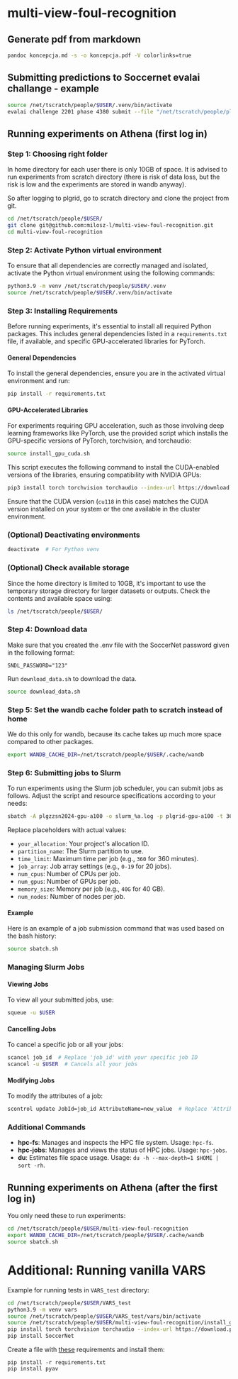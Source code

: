 # multi-view-foul-recognition

## Generate pdf from markdown
```bash
pandoc koncepcja.md -s -o koncepcja.pdf -V colorlinks=true
```

## Submitting predictions to Soccernet evalai challange - example
```bash
source /net/tscratch/people/$USER/.venv/bin/activate
evalai challenge 2201 phase 4380 submit --file "/net/tscratch/people/plgmiloszl/outputs/predicitions_test_2024-05-19 18:51:29.542772.json"  --large --public
```

## Running experiments on Athena (first log in)

### Step 1: Choosing right folder
In home directory for each user there is only 10GB of space. It is advised to run experiments from scratch directory (there is risk of data loss, but the risk is low and the experiments are stored in wandb anyway).

So after logging to plgrid, go to scratch directory and clone the project from git.
```bash
cd /net/tscratch/people/$USER/
git clone git@github.com:milosz-l/multi-view-foul-recognition.git
cd multi-view-foul-recognition
```


### Step 2: Activate Python virtual environment
To ensure that all dependencies are correctly managed and isolated, activate the Python virtual environment using the following commands:
```bash
python3.9 -m venv /net/tscratch/people/$USER/.venv
source /net/tscratch/people/$USER/.venv/bin/activate
```

### Step 3: Installing Requirements
Before running experiments, it's essential to install all required Python packages. This includes general dependencies listed in a `requirements.txt` file, if available, and specific GPU-accelerated libraries for PyTorch.
#### General Dependencies
To install the general dependencies, ensure you are in the activated virtual environment and run:
```bash
pip install -r requirements.txt
```

#### GPU-Accelerated Libraries
For experiments requiring GPU acceleration, such as those involving deep learning frameworks like PyTorch, use the provided script which installs the GPU-specific versions of PyTorch, torchvision, and torchaudio:
```bash
source install_gpu_cuda.sh
```

This script executes the following command to install the CUDA-enabled versions of the libraries, ensuring compatibility with NVIDIA GPUs:
```bash
pip3 install torch torchvision torchaudio --index-url https://download.pytorch.org/whl/cu118
```

Ensure that the CUDA version (`cu118` in this case) matches the CUDA version installed on your system or the one available in the cluster environment.

### (Optional) Deactivating environments
```bash
deactivate  # For Python venv
```

### (Optional) Check available storage
Since the home directory is limited to 10GB, it's important to use the temporary storage directory for larger datasets or outputs. Check the contents and available space using:
```bash
ls /net/tscratch/people/$USER/
```

### Step 4: Download data
Make sure that you created the .env file with the SoccerNet password given in the following format:
```
SNDL_PASSWORD="123"
```

Run `download_data.sh` to download the data.
```bash
source download_data.sh
```

### Step 5: Set the wandb cache folder path to scratch instead of home
We do this only for wandb, because its cache takes up much more space compared to other packages.
```bash
export WANDB_CACHE_DIR=/net/tscratch/people/$USER/.cache/wandb
```

### Step 6: Submitting jobs to Slurm
To run experiments using the Slurm job scheduler, you can submit jobs as follows. Adjust the script and resource specifications according to your needs:
```bash
sbatch -A plgzzsn2024-gpu-a100 -o slurm_%a.log -p plgrid-gpu-a100 -t 360 -c 4 --gres gpu:1 --mem 40G --nodes 1 run_train_vars.sh
```

Replace placeholders with actual values:
- `your_allocation`: Your project's allocation ID.
- `partition_name`: The Slurm partition to use.
- `time_limit`: Maximum time per job (e.g., `360` for 360 minutes).
- `job_array`: Job array settings (e.g., `0-19` for 20 jobs).
- `num_cpus`: Number of CPUs per job.
- `num_gpus`: Number of GPUs per job.
- `memory_size`: Memory per job (e.g., `40G` for 40 GB).
- `num_nodes`: Number of nodes per job.

#### Example
Here is an example of a job submission command that was used based on the bash history:
```bash
source sbatch.sh
```
<!-- ```bash
sbatch -A plgzzsn2024-gpu-a100 -o slurm_%a.log -p plgrid-gpu-a100 -t 360 --array 0-1 -c 4 --gres gpu:1 --mem 40G --nodes 1 run_train_vars.sh
``` -->

### Managing Slurm Jobs

#### Viewing Jobs
To view all your submitted jobs, use:
```bash
squeue -u $USER
```

#### Cancelling Jobs
To cancel a specific job or all your jobs:
```bash
scancel job_id  # Replace 'job_id' with your specific job ID
scancel -u $USER  # Cancels all your jobs
```

#### Modifying Jobs
To modify the attributes of a job:
```bash
scontrol update JobId=job_id AttributeName=new_value  # Replace 'AttributeName' and 'new_value' appropriately
```

### Additional Commands

- **hpc-fs**: Manages and inspects the HPC file system. Usage: `hpc-fs`.
- **hpc-jobs**: Manages and views the status of HPC jobs. Usage: `hpc-jobs`.
- **du**: Estimates file space usage. Usage: `du -h --max-depth=1 $HOME | sort -rh`.

## Running experiments on Athena (after the first log in)
You only need these to run experiments:
```bash
cd /net/tscratch/people/$USER/multi-view-foul-recognition
export WANDB_CACHE_DIR=/net/tscratch/people/$USER/.cache/wandb
source sbatch.sh
```


# Additional: Running vanilla VARS
Example for running tests in `VARS_test` directory:
```bash
cd /net/tscratch/people/$USER/VARS_test
python3.9 -m venv vars
source /net/tscratch/people/$USER/VARS_test/vars/bin/activate
source /net/tscratch/people/$USER/multi-view-foul-recognition/install_gpu_cuda.sh
pip install torch torchvision torchaudio --index-url https://download.pytorch.org/whl/cu118
pip install SoccerNet
```

Create a file with [these](https://github.com/SoccerNet/sn-mvfoul/blob/main/VARS%20model/requirements.txt) requirements and install them:
```
pip install -r requirements.txt
pip install pyav
```